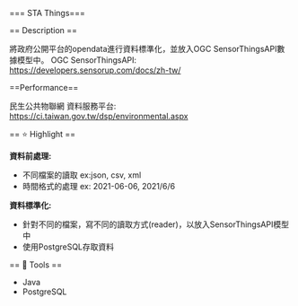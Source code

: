 === STA Things===

== Description ==

將政府公開平台的opendata進行資料標準化，並放入OGC SensorThingsAPI數據模型中。
OGC SensorThingsAPI: https://developers.sensorup.com/docs/zh-tw/

==Performance==

民生公共物聯網 資料服務平台: https://ci.taiwan.gov.tw/dsp/environmental.aspx

== ⭐ Highlight ==

**資料前處理:**

* 不同檔案的讀取 ex:json, csv, xml
* 時間格式的處理 ex: 2021-06-06, 2021/6/6

**資料標準化:**

* 針對不同的檔案，寫不同的讀取方式(reader)，以放入SensorThingsAPI模型中
* 使用PostgreSQL存取資料

== 🧰 Tools ==

* Java
* PostgreSQL
